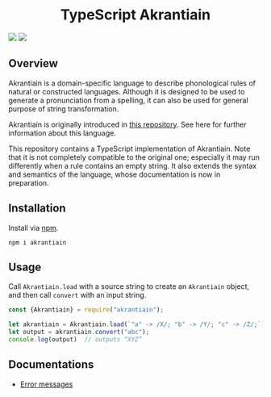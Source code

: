 <div align="center">
<h1>TypeScript Akrantiain</h1>
</div>

![](https://img.shields.io/github/package-json/v/Ziphil/TypescriptAkrantiain)
![](https://img.shields.io/github/commit-activity/y/Ziphil/TypescriptAkrantiain?label=commits)


## Overview
Akrantiain is a domain-specific language to describe phonological rules of natural or constructed languages.
Although it is designed to be used to generate a pronunciation from a spelling, it can also be used for general purpose of string transformation.

Akrantiain is originally introduced in [this repository](https://github.com/sozysozbot/akrantiain2).
See here for further information about this language.

This repository contains a TypeScript implementation of Akrantiain.
Note that it is not completely compatible to the original one; especially it may run differently when a rule contains an empty string.
It also extends the syntax and semantics of the language, whose documentation is now in preparation.

## Installation
Install via [npm](https://www.npmjs.com/package/akrantiain).
```
npm i akrantiain
```

## Usage
Call `Akrantiain.load` with a source string to create an `Akrantiain` object, and then call `convert` with an input string.
```typescript
const {Akrantiain} = require("akrantiain");

let akrantiain = Akrantiain.load(`"a" -> /X/; "b" -> /Y/; "c" -> /Z/;`);
let output = akrantiain.convert("abc");
console.log(output)  // outputs “XYZ”
```

## Documentations
- [Error messages](document/error.md)